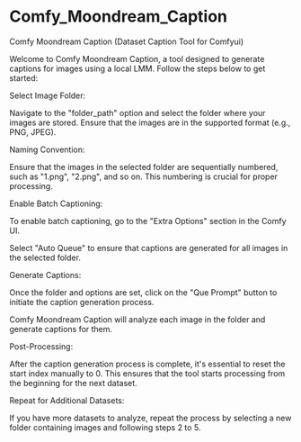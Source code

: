 # Comfy_Moondream_Caption
Comfy Moondream Caption (Dataset Caption Tool for Comfyui)

Welcome to Comfy Moondream Caption, a tool designed to generate captions for images using a local LMM. Follow the steps below to get started:



Select Image Folder:

Navigate to the "folder_path" option and select the folder where your images are stored. Ensure that the images are in the supported format (e.g., PNG, JPEG).



Naming Convention:

Ensure that the images in the selected folder are sequentially numbered, such as "1.png", "2.png", and so on. This numbering is crucial for proper processing.



Enable Batch Captioning:

To enable batch captioning, go to the "Extra Options" section in the Comfy UI.

Select "Auto Queue" to ensure that captions are generated for all images in the selected folder.



Generate Captions:

Once the folder and options are set, click on the "Que Prompt" button to initiate the caption generation process.

Comfy Moondream Caption will analyze each image in the folder and generate captions for them.





Post-Processing:

After the caption generation process is complete, it's essential to reset the start index manually to 0. This ensures that the tool starts processing from the beginning for the next dataset.



Repeat for Additional Datasets:

If you have more datasets to analyze, repeat the process by selecting a new folder containing images and following steps 2 to 5.
